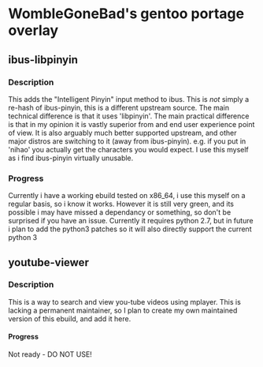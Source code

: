 # WombleGoneBad's gentoo portage overlay

## ibus-libpinyin
### Description
This adds the "Intelligent Pinyin" input method to ibus. 
This is *not* simply a re-hash of ibus-pinyin, this is a different upstream source.
The main technical difference is that it uses 'libpinyin'. 
The main practical difference is that in my opinion it is vastly superior from and end user experience point of view. 
It is also arguably much better supported upstream, and other major distros are switching to it (away from ibus-pinyin).
e.g. if you put in 'nihao' you actually get the characters you would expect.
I use this myself as i find ibus-pinyin virtually unusable. 
### Progress
Currently i have a working ebuild tested on x86_64, i use this myself on a regular basis, so i know it works. 
However it is still very green, and its possible i may have missed a dependancy or something, so don't be surprised if you have an issue. 
Currently it requires python 2.7, but in future i plan to add the python3 patches so it will also directly support the current python 3


## youtube-viewer
### Description
This is a way to search and view you-tube videos using mplayer. This is lacking a permanent maintainer, so I plan to create my own 
maintained version of this ebuild, and add it here.
#### Progress
Not ready - DO NOT USE!
